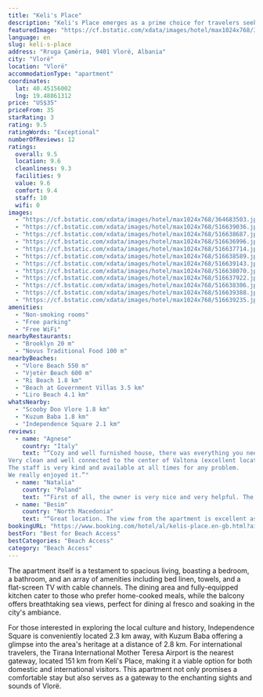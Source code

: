 ```yaml
---
title: "Keli's Place"
description: "Keli's Place emerges as a prime choice for travelers seeking comfort and convenience in Vlorë, located just a short stroll from the pristine Vlore Beach and within easy reach of Vjetër Beach."
featuredImage: "https://cf.bstatic.com/xdata/images/hotel/max1024x768/364683503.jpg?k=5e2b2746148552752326ff67f5b6475557689a87db60962af47d6388d0cd72bd&o=&hp=1"
language: en
slug: keli-s-place
address: "Rruga Çamëria, 9401 Vlorë, Albania"
city: "Vlorë"
location: "Vlorë"
accommodationType: "apartment"
coordinates:
  lat: 40.45156002
  lng: 19.48861312
price: "US$35"
priceFrom: 35
starRating: 3
rating: 9.5
ratingWords: "Exceptional"
numberOfReviews: 12
ratings:
  overall: 9.5
  location: 9.6
  cleanliness: 9.3
  facilities: 9
  value: 9.6
  comfort: 9.4
  staff: 10
  wifi: 0
images:
  - "https://cf.bstatic.com/xdata/images/hotel/max1024x768/364683503.jpg?k=5e2b2746148552752326ff67f5b6475557689a87db60962af47d6388d0cd72bd&o=&hp=1"
  - "https://cf.bstatic.com/xdata/images/hotel/max1024x768/516639036.jpg?k=25bce6eab2b6d0bd81a4fb855cfcef7368bf6136959ab529c7cd6ed009d850d6&o=&hp=1"
  - "https://cf.bstatic.com/xdata/images/hotel/max1024x768/516638687.jpg?k=d4f490bc1d8e2402fefc431d720c673b790e5c019fdc51e3d58daf52fe244af8&o=&hp=1"
  - "https://cf.bstatic.com/xdata/images/hotel/max1024x768/516636996.jpg?k=72cdc0b1de26689e64b4ea08d0455cd3613fe6a5c496a7419c7c363b8789afbb&o=&hp=1"
  - "https://cf.bstatic.com/xdata/images/hotel/max1024x768/516637714.jpg?k=c64f5706de8cfcf9d7f90f567a65e1e65b75e0b34594041a4630243da080e154&o=&hp=1"
  - "https://cf.bstatic.com/xdata/images/hotel/max1024x768/516638589.jpg?k=b3ac2d4a40576d9d66dc2c2d10784d18522fb30a47ba36911da8396db41a349c&o=&hp=1"
  - "https://cf.bstatic.com/xdata/images/hotel/max1024x768/516639143.jpg?k=4cce6a9c02b8071d0005ffb2650c83c218e3f1679c9e493e312055ec372d9289&o=&hp=1"
  - "https://cf.bstatic.com/xdata/images/hotel/max1024x768/516638070.jpg?k=d8f38e9083f5a1a2994d3c78f4e75c056a7c113995963fa0802edae6572c45eb&o=&hp=1"
  - "https://cf.bstatic.com/xdata/images/hotel/max1024x768/516637922.jpg?k=fab97fec7403f734fc30c3bcdab7cf4cb47a1656f0c4bdfa55f3651d152597f6&o=&hp=1"
  - "https://cf.bstatic.com/xdata/images/hotel/max1024x768/516638306.jpg?k=79290dcf1b2a30fe744783e7e23281b5adba7017fbfa03401e4441f595b5c262&o=&hp=1"
  - "https://cf.bstatic.com/xdata/images/hotel/max1024x768/516639388.jpg?k=7a0586d7422d2682fe37b9270045dfc7593af693477d23653fd8180793895037&o=&hp=1"
  - "https://cf.bstatic.com/xdata/images/hotel/max1024x768/516639235.jpg?k=6591e116fc0c00548f948aeaf9ecdf90df42ac1992cca645a99660f6b0d38804&o=&hp=1"
amenities:
  - "Non-smoking rooms"
  - "Free parking"
  - "Free WiFi"
nearbyRestaurants:
  - "Brooklyn 20 m"
  - "Novus Traditional Food 100 m"
nearbyBeaches:
  - "Vlore Beach 550 m"
  - "Vjetër Beach 600 m"
  - "Ri Beach 1.8 km"
  - "Beach at Government Villas 3.5 km"
  - "Liro Beach 4.1 km"
whatsNearby:
  - "Scooby Doo Vlore 1.8 km"
  - "Kuzum Baba 1.8 km"
  - "Independence Square 2.1 km"
reviews:
  - name: "Agnese"
    country: "Italy"
    text: "“Cozy and well furnished house, there was everything you needed.
Very clean and well connected to the center of Valtona (excellent location).
The staff is very kind and available at all times for any problem.
We really enjoyed it.”"
  - name: "Natalia"
    country: "Poland"
    text: "“First of all, the owner is very nice and very helpful. The location is first class, absolutely perfect 👌 the apartment has everything needed for a family for a longer stay. The view from the balcony is great... I highly recommend it 💕”"
  - name: "Besim"
    country: "North Macedonia"
    text: "“Great location. The view from the apartment is excellent as you feel the sea and the beautiful city of Vlora. Keli was super responsive and helpful on all our needs and questions.”"
bookingURL: "https://www.booking.com/hotel/al/kelis-place.en-gb.html?aid=8035640"
bestFor: "Best for Beach Access"
bestCategories: "Beach Access"
category: "Beach Access"
---
```


The apartment itself is a testament to spacious living, boasting a bedroom, a bathroom, and an array of amenities including bed linen, towels, and a flat-screen TV with cable channels. The dining area and fully-equipped kitchen cater to those who prefer home-cooked meals, while the balcony offers breathtaking sea views, perfect for dining al fresco and soaking in the city's ambiance.

For those interested in exploring the local culture and history, Independence Square is conveniently located 2.3 km away, with Kuzum Baba offering a glimpse into the area's heritage at a distance of 2.8 km. For international travelers, the Tirana International Mother Teresa Airport is the nearest gateway, located 151 km from Keli's Place, making it a viable option for both domestic and international visitors. This apartment not only promises a comfortable stay but also serves as a gateway to the enchanting sights and sounds of Vlorë.